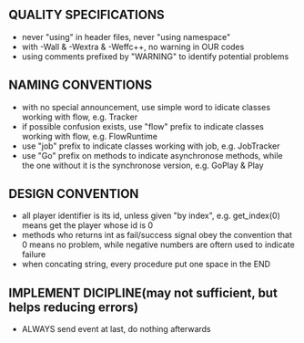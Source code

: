 ## QUALITY SPECIFICATIONS
* never "using" in header files, never "using namespace"
* with -Wall & -Wextra & -Weffc++, no warning in OUR codes 
* using comments prefixed by "WARNING" to identify potential problems

## NAMING CONVENTIONS
* with no special announcement, use simple word to idicate classes working with flow, e.g. Tracker
* if possible confusion exists, use "flow" prefix to indicate classes working with flow, e.g. FlowRuntime 
* use "job" prefix to indicate classes working with job, e.g. JobTracker
* use "Go" prefix on methods to indicate asynchronose methods, while the one without it is the synchronose version, e.g. GoPlay & Play

## DESIGN CONVENTION
* all player identifier is its id, unless given "by index", e.g. get_index(0) means get the player whose id is 0
* methods who returns int as fail/success signal obey the convention that 0 means no problem, while negative numbers are oftern used to indicate failure
* when concating string, every procedure put one space in the END

## IMPLEMENT DICIPLINE(may not sufficient, but helps reducing errors)
* ALWAYS send event at last, do nothing afterwards
